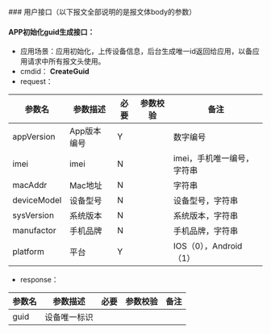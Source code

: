 \### 用户接口（以下报文全部说明的是报文体body的参数）
#### APP初始化guid生成接口：  
* 应用场景：应用初始化，上传设备信息，后台生成唯一id返回给应用，以备应用请求中所有报文头使用。
* cmdid： **CreateGuid**
* request：

|参数名|参数描述|必要|参数校验|备注|
|-|-|-|-|-|
|appVersion|App版本编号|Y||数字编号|
|imei|imei|N||imei，手机唯一编号，字符串|
|macAddr	|Mac地址|	N||	字符串|
|deviceModel|	设备型号|	N||	设备型号，字符串|
|sysVersion	|系统版本|	N||	系统版本，字符串|
|manufactor|	手机品牌|	N||	手机品牌，字符串|
|platform|	平台|	Y||	IOS（0），Android（1）|


* response：

|参数名|参数描述|必要|参数校验|备注|
|-|-|-|-|-|
|guid|设备唯一标识|
